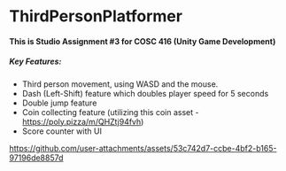 # ThirdPersonPlatformer
 
 ####  This is Studio Assignment #3 for COSC 416 (Unity Game Development)

 ##### Key Features:
 - Third person movement, using WASD and the mouse.
 - Dash (Left-Shift) feature which doubles player speed for 5 seconds
 - Double jump feature
 - Coin collecting feature (utilizing this coin asset - https://poly.pizza/m/QHZtj94fvh)
 - Score counter with UI

https://github.com/user-attachments/assets/53c742d7-ccbe-4bf2-b165-97196de8857d

